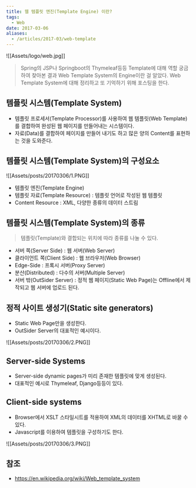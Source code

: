 ```yaml
---
title: 웹 템플릿 엔진(Template Engine) 이란?
tags:
  - Web
date: 2017-03-06
aliases: 
  - /articles/2017-03/web-template
---
```


![[Assets/logo/web.jpg]]

> Spring의 JSP나 Springboot의 Thymeleaf등등 Template에 대해 역할 궁금하여 찾아본 결과 Web Template System의 Engine이란 걸 알았다. Web Template System에 대해 정리하고 또 기억하기 위해 포스팅을 한다.

## 템플릿 시스템(Template System)

- 템플릿 프로세서(Template Processor)를 사용하여 웹 템플릿(Web Template)를 결합하여 완성된 웹 페이지를 만들어내는 시스템이다.
- 자료(Data)를 결합하여 페이지를 만들어 내기도 하고 많은 양의 Content를 표현하는 것을 도와준다.

## 템플릿 시스템(Template System)의 구성요소

![[Assets/posts/20170306/1.PNG]]

- 템플릿 엔진(Template Engine)
- 템플릿 자료(Template Resource) : 템플릿 언어로 작성된 웹 템플릿
- Content Resource : XML, 다양한 종류의 데이터 스트림

## 템플릿 시스템(Template System)의 종류

> 템플릿(Template)와 결합되는 위치에 따라 종류를 나눌 수 있다.

- 서버 쪽(Server Side) : 웹 서버(Web Server)
- 클라이언트 쪽(Client Side) : 웹 브라우저(Web Browser)
- Edge-Side : 프록시 서버(Proxy Server)
- 분산(Distributed) : 다수의 서버(Multiple Server)
- 서버 밖(OutSider Server) : 정적 웹 페이지(Static Web Page)는 Offline에서 제작되고 웹 서버에 업로드 된다.

## 정적 사이트 생성기(Static site generators)

- Static Web Page만을 생성한다.
- OutSider Server의 대표적인 예시이다.

![[Assets/posts/20170306/2.PNG]]

## Server-side Systems

- Server-side dynamic pages가 미리 존재한 템플릿에 맞게 생성된다.
- 대표적인 예시로 Thymeleaf, Django등등이 있다.

## Client-side systems

- Browser에서 XSLT 스타일시트를 적용하여 XML의 데이터를 XHTML로 바꿀 수 있다.
- Javascript를 이용하여 템플릿을 구성하기도 한다.

![[Assets/posts/20170306/3.PNG]]

## 참조

- <https://en.wikipedia.org/wiki/Web_template_system>
